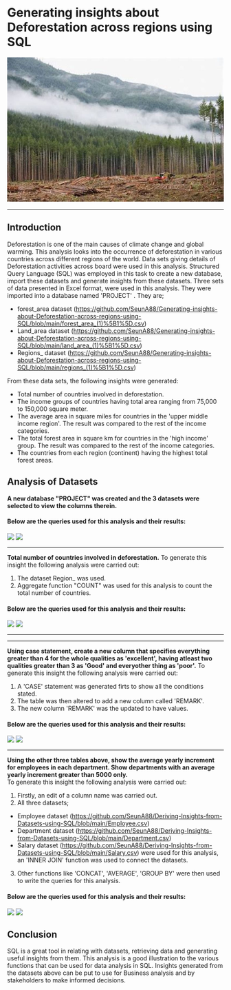 # Generating insights about Deforestation across regions using SQL
![](1.jpg)

----
## Introduction
Deforestation is one of the main causes of climate change and global warming. This analysis looks into the occurrence of deforestation in various countries across different regions of the world. Data sets giving details of Deforestation activities across board were used in this analysis. Structured Query Language (SQL) was employed in this task to  create a new database, import these datasets and  generate insights from these datasets. Three sets of data presented in Excel format, were used in this analysis. They were imported into a database named 'PROJECT' . They are; 
- forest_area dataset (https://github.com/SeunA88/Generating-insights-about-Deforestation-across-regions-using-SQL/blob/main/forest_area_(1)%5B1%5D.csv)
- Land_area dataset (https://github.com/SeunA88/Generating-insights-about-Deforestation-across-regions-using-SQL/blob/main/land_area_(1)%5B1%5D.csv)
- Regions_ dataset (https://github.com/SeunA88/Generating-insights-about-Deforestation-across-regions-using-SQL/blob/main/regions_(1)%5B1%5D.csv)


From these data sets, the following insights were generated:
- Total number of countries involved in deforestation.
- The income groups of countries having total area ranging from 75,000 to 150,000 square meter.
- The average area in square miles for countries in the 'upper middle income region'. The result was compared to the rest of the income categories.
- The total forest area in square km for countries in the 'high income' group.  The result was compared to the rest of the income categories.
- The countries from each region (continent) having the highest total forest areas. 

## Analysis of Datasets

**A new database "PROJECT" was created and the 3 datasets were selected to view the columns therein.**

#### Below are the queries used for this analysis and their results:
![](Task2.png)
![](TASK2RESULT.png)

---

**Total number of countries involved in deforestation.**
To generate this insight the following analysis were carried out:
1. The dataset Region_ was used. 
2. Aggregate function "COUNT" was used for this analysis to count the total number of countries.

#### Below are the queries used for this analysis and their results:
![](Task2.png)
![](TASK2RESULT.png)

---
   














---
**Using case statement, create a new column that specifies everything greater than 4 for the whole qualities as 'excellent', having atleast two qualities greater than 3 as 'Good' and everyother thing as 'poor'.**
To generate this insight the following analysis were carried out:
1. A 'CASE' statement was generated firts to show all the conditions stated.
2. The table was then altered to add a new column called 'REMARK'.
3. The new column 'REMARK' was the updated to have values.

#### Below are the queries used for this analysis and their results:
![](Task28.png)
![](Task29.png)

---
**Using the other three tables above, show the average yearly increment for employees in each department. Show departments with an average yearly increment greater than 5000 only.**  
To generate this insight the following analysis were carried out:
1. Firstly, an edit of a column name was carried out.
2. All three datasets;
- Employee dataset (https://github.com/SeunA88/Deriving-Insights-from-Datasets-using-SQL/blob/main/Employee.csv)
- Department dataset (https://github.com/SeunA88/Deriving-Insights-from-Datasets-using-SQL/blob/main/Department.csv)
- Salary dataset (https://github.com/SeunA88/Deriving-Insights-from-Datasets-using-SQL/blob/main/Salary.csv)
were used for this analysis, an 'INNER JOIN' function was used to connect the datasets.
3. Other functions like 'CONCAT', 'AVERAGE', 'GROUP BY' were then used to write the queries for this analysis.
   
#### Below are the queries used for this analysis and their results:
![](Task23.png)
![](Task231.png)

## Conclusion
SQL is a great tool in relating with datasets, retrieving data and generating useful insights from them. This analysis is a good illustration to the various functions that can be used for data analysis in SQL. Insights generated from the datasets above can be put to use for Business analysis and by stakeholders to make informed decisions. 
